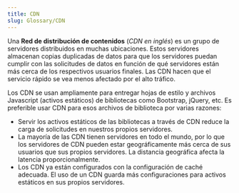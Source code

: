 ```yaml
---
title: CDN
slug: Glossary/CDN
---
```


Una **Red de distribución de contenidos** (_CDN en inglés_) es un grupo de servidores distribuidos en muchas ubicaciones. Estos servidores almacenan copias duplicadas de datos para que los servidores puedan cumplir con las solicitudes de datos en función de qué servidores están más cerca de los respectivos usuarios finales. Las CDN hacen que el servicio rápido se vea menos afectado por el alto tráfico.

Los CDN se usan ampliamente para entregar hojas de estilo y archivos Javascript (activos estáticos) de bibliotecas como Bootstrap, jQuery, etc. Es preferible usar CDN para esos archivos de biblioteca por varias razones:

- Servir los activos estáticos de las bibliotecas a través de CDN reduce la carga de solicitudes en nuestros propios servidores.
- La mayoría de las CDN tienen servidores en todo el mundo, por lo que los servidores de CDN pueden estar geográficamente más cerca de sus usuarios que sus propios servidores. La distancia geográfica afecta la latencia proporcionalmente.
- Los CDN ya están configurados con la configuración de caché adecuada. El uso de un CDN guarda más configuraciones para activos estáticos en sus propios servidores.
